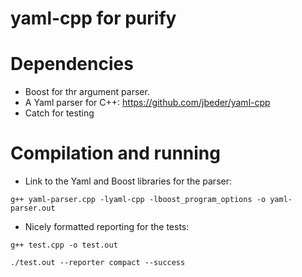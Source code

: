 # yaml-cpp for purify

Dependencies
============


* Boost for thr argument parser.
* A Yaml parser for C++: https://github.com/jbeder/yaml-cpp
* Catch for testing


Compilation and running
=======================

* Link to the Yaml and Boost libraries for the parser:

`g++ yaml-parser.cpp -lyaml-cpp -lboost_program_options -o yaml-parser.out`

* Nicely formatted reporting for the tests:

`g++ test.cpp -o test.out`

`./test.out --reporter compact --success`
